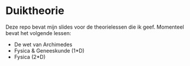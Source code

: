 # Duiktheorie
Deze repo bevat mijn slides voor de theorielessen die ik geef.
Momenteel bevat het volgende lessen:
- De wet van Archimedes
- Fysica & Geneeskunde (1*D)
- Fysica (2*D)